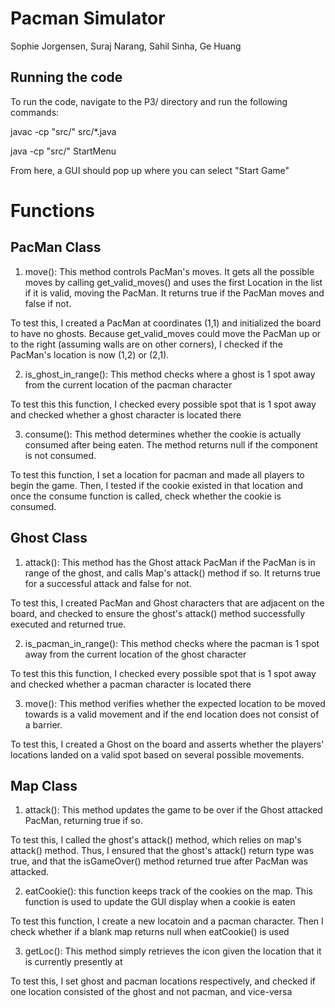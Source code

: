 # Pacman Simulator
Sophie Jorgensen, Suraj Narang, Sahil Sinha, Ge Huang

## Running the code
To run the code, navigate to the P3/ directory and run the following commands:

javac -cp "src/" src/*.java

java -cp "src/" StartMenu

From here, a GUI should pop up where you can select "Start Game"

# Functions

## PacMan Class
1. move(): This method controls PacMan's moves. It gets all the possible moves by calling get_valid_moves() and uses the first Location in the list if it is valid, moving the PacMan. It returns true if the PacMan moves and false if not.

To test this, I created a PacMan at coordinates (1,1) and initialized the board to have no ghosts. Because get_valid_moves could move the PacMan up or to the right (assuming walls are on other corners), I checked if the PacMan's location is now (1,2) or (2,1). 

2. is_ghost_in_range(): This method checks where a ghost is 1 spot away from the current location of the pacman character

To test this this function, I checked every possible spot that is 1 spot away and checked whether a ghost character is located there

3. consume(): This method determines whether the cookie is actually consumed after being eaten. The method returns null if the component is not consumed.

To test this function, I set a location for pacman and made all players to begin the game. Then, I tested if the cookie existed in that location and once the consume function is called, check whether the cookie is consumed.


## Ghost Class
1. attack(): This method has the Ghost attack PacMan if the PacMan is in range of the ghost, and calls Map's attack() method if so. It returns true for a successful attack and false for not.

To test this, I created PacMan and Ghost characters that are adjacent on the board, and checked to ensure the ghost's attack() method successfully executed and returned true.

2. is_pacman_in_range(): This method checks where the pacman is 1 spot away from the current location of the ghost character

To test this this function, I checked every possible spot that is 1 spot away and checked whether a pacman character is located there

3. move(): This method verifies whether the expected location to be moved towards is a valid movement and if the end location does not consist of a barrier. 

To test this, I created a Ghost on the board and asserts whether the players' locations landed on a valid spot based on several possible movements.

## Map Class
1. attack(): This method updates the game to be over if the Ghost attacked PacMan, returning true if so.

To test this, I called the ghost's attack() method, which relies on map's attack() method. Thus, I ensured that the ghost's attack() return type was true, and that the isGameOver() method returned true after PacMan was attacked.

2. eatCookie(): this function keeps track of the cookies on the map. This function is used to update the GUI display when a cookie is eaten

To test this function, I create a new locatoin and a pacman character. Then I check whether if a blank map returns null when eatCookie() is used

3. getLoc(): This method simply retrieves the icon given the location that it is currently presently at

To test this, I set ghost and pacman locations respectively, and checked if one location consisted of the ghost and not pacman, and vice-versa
